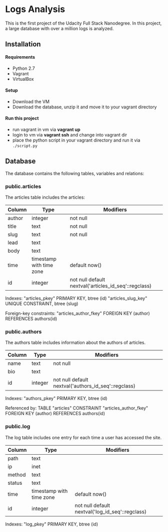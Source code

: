# Logs Analysis
 This is the first project of the Udacity Full Stack Nanodegree. In this project, a large database with over a million logs is analyzed.

## Installation

#### Requirements
* Python 2.7
* Vagrant
* VirtualBox

#### Setup
* Download the VM
* Download the database, unzip it and move it to your vagrant directory

#### Run this project
* run vagrant in vm via **vagrant up** 
* login to vm via **vagrant ssh** and change into vagrant dir
* place the python script in your vagrant directory and run it via `./script.py` 

## Database

The database contains the following tables, variables and relations:

### public.articles

The articles table includes the articles:


 Column |           Type           |         Modifiers                       
--------|--------------------------|---------------------------------
 author | integer                  | not null
 title  | text                     | not null
 slug   | text                     | not null
 lead   | text                     | 
 body   | text                     | 
 time   | timestamp with time zone | default now()
 id     | integer                  | not null default nextval('articles_id_seq'::regclass)

Indexes:
    "articles_pkey" PRIMARY KEY, btree (id)
    "articles_slug_key" UNIQUE CONSTRAINT, btree (slug)
    
Foreign-key constraints:
    "articles_author_fkey" FOREIGN KEY (author) REFERENCES authors(id)


### public.authors

The authors table includes information about the authors of articles.

 Column |  Type   |                      Modifiers                       
--------|---------|------------------------------------------------------
 name   | text    | not null
 bio    | text    | 
 id     | integer | not null default nextval('authors_id_seq'::regclass)

Indexes:
    "authors_pkey" PRIMARY KEY, btree (id)
    
Referenced by:
    TABLE "articles" CONSTRAINT "articles_author_fkey" FOREIGN KEY (author) REFERENCES authors(id)


### public.log

The log table includes one entry for each time a user has accessed the site.

 Column |           Type           |                    Modifiers                     
--------|--------------------------|--------------------------------------------------
 path   | text                     | 
 ip     | inet                     | 
 method | text                     | 
 status | text                     | 
 time   | timestamp with time zone | default now()
 id     | integer                  | not null default nextval('log_id_seq'::regclass)

Indexes:
    "log_pkey" PRIMARY KEY, btree (id)
